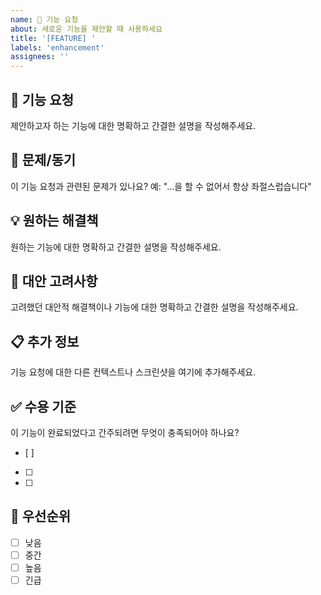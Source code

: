 ```yaml
---
name: 🚀 기능 요청
about: 새로운 기능을 제안할 때 사용하세요
title: '[FEATURE] '
labels: 'enhancement'
assignees: ''
---
```


## 🚀 기능 요청
제안하고자 하는 기능에 대한 명확하고 간결한 설명을 작성해주세요.

## 🤔 문제/동기
이 기능 요청과 관련된 문제가 있나요? 예: "...을 할 수 없어서 항상 좌절스럽습니다"

## 💡 원하는 해결책
원하는 기능에 대한 명확하고 간결한 설명을 작성해주세요.

## 🔄 대안 고려사항
고려했던 대안적 해결책이나 기능에 대한 명확하고 간결한 설명을 작성해주세요.

## 📋 추가 정보
기능 요청에 대한 다른 컨텍스트나 스크린샷을 여기에 추가해주세요.

## ✅ 수용 기준
이 기능이 완료되었다고 간주되려면 무엇이 충족되어야 하나요?
- [ ] 
- [ ] 
- [ ] 

## 🎯 우선순위
- [ ] 낮음
- [ ] 중간
- [ ] 높음
- [ ] 긴급